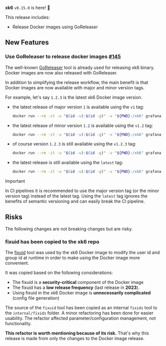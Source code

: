 **xk6** `v0.15.0` is here! 🎉
 
This release includes:
  * Release Docker images using GoReleaser

## New Features

### Use GoReleaser to release docker images [#145](https://github.com/grafana/xk6/issues/145)

The well-known [GoReleaser](https://github.com/goreleaser/goreleaser) tool is already used for releasing xk6 binary. Docker images are now also released with GoReleaser.

In addition to simplifying the release workflow, the main benefit is that Docker images are now available with major and minor version tags.

For example, let's say `1.2.3` is the latest xk6 Docker image version.
- the latest release of major version `1` is available using the `v1` tag:
  ```bash
  docker run --rm -it -u "$(id -u):$(id -g)" -v "${PWD}:/xk6" grafana/xk6@v1
  ```
- the latest release of minor version `1.2` is available using the `v1.2` tag:
  ```bash
  docker run --rm -it -u "$(id -u):$(id -g)" -v "${PWD}:/xk6" grafana/xk6@v1.2
  ```
- of course version `1.2.3` is still available using the `v1.2.3` tag:
  ```bash
  docker run --rm -it -u "$(id -u):$(id -g)" -v "${PWD}:/xk6" grafana/xk6@v1.2.3
  ```
- the latest release is still available using the `latest` tag:
  ```bash
  docker run --rm -it -u "$(id -u):$(id -g)" -v "${PWD}:/xk6" grafana/xk6@latest
  ```

> [!IMPORTANT]
> In CI pipelines it is recommended to use the major version tag (or the minor version tag) instead of the latest tag. Using the `latest` tag ignores the benefits of semantic versioning and can easily break the CI pipeline.

## Risks

The following changes are not breaking changes but are risky.

### fixuid has been copied to the xk6 repo

The [fixuid](github.com/boxboat/fixuid) tool was used by the xk6 Docker image to modify the user id and group id at runtime in order to make using the Docker image more convenient.

It was copied based on the following considerations:
- The fixuid is a **security-critical** component of the Docker image
- The fixuid has a **low release frequency** (last release in **2023**).
- Using fixuid in the xk6 Docker image is **unnecessarily complicated** (config file generation)

The source of the `fixuid` tool has been copied as an internal `fixids` tool to the `internal/fixids` folder. A minor refactoring has been done for easier usability. The refactor affected parameter/configuration management, not functionality.

**This refactor is worth mentioning because of its risk.** That's why this release is made from only the changes to the Docker image release.